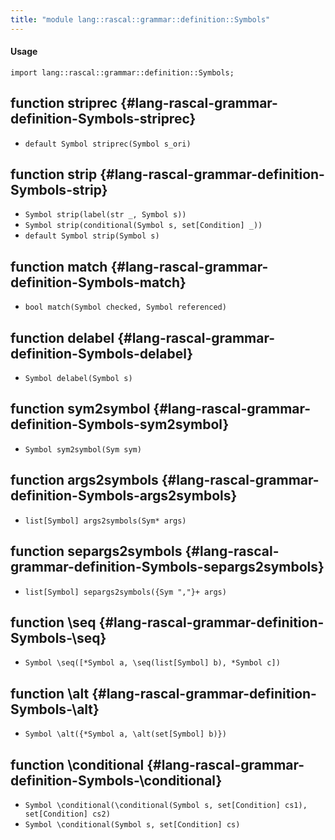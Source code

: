```yaml
---
title: "module lang::rascal::grammar::definition::Symbols"
---
```


#### Usage

`import lang::rascal::grammar::definition::Symbols;`

## function striprec {#lang-rascal-grammar-definition-Symbols-striprec}

* ``default Symbol striprec(Symbol s_ori)``

## function strip {#lang-rascal-grammar-definition-Symbols-strip}

* ``Symbol strip(label(str _, Symbol s))``
* ``Symbol strip(conditional(Symbol s, set[Condition] _))``
* ``default Symbol strip(Symbol s)``

## function match {#lang-rascal-grammar-definition-Symbols-match}

* ``bool match(Symbol checked, Symbol referenced)``

## function delabel {#lang-rascal-grammar-definition-Symbols-delabel}

* ``Symbol delabel(Symbol s)``

## function sym2symbol {#lang-rascal-grammar-definition-Symbols-sym2symbol}

* ``Symbol sym2symbol(Sym sym)``

## function args2symbols {#lang-rascal-grammar-definition-Symbols-args2symbols}

* ``list[Symbol] args2symbols(Sym* args)``

## function separgs2symbols {#lang-rascal-grammar-definition-Symbols-separgs2symbols}

* ``list[Symbol] separgs2symbols({Sym ","}+ args)``

## function \seq {#lang-rascal-grammar-definition-Symbols-\seq}

* ``Symbol \seq([*Symbol a, \seq(list[Symbol] b), *Symbol c])``

## function \alt {#lang-rascal-grammar-definition-Symbols-\alt}

* ``Symbol \alt({*Symbol a, \alt(set[Symbol] b)})``

## function \conditional {#lang-rascal-grammar-definition-Symbols-\conditional}

* ``Symbol \conditional(\conditional(Symbol s, set[Condition] cs1), set[Condition] cs2)``
* ``Symbol \conditional(Symbol s, set[Condition] cs)``

